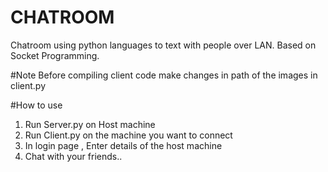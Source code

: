 # CHATROOM
Chatroom using python languages to text with people over LAN.
Based on Socket Programming.

#Note 
Before compiling client code make changes in path of the images in client.py

#How to use 
1) Run Server.py on Host machine
2) Run Client.py on the machine you want to connect
3) In login page , Enter details of the host machine
4) Chat with your friends..
